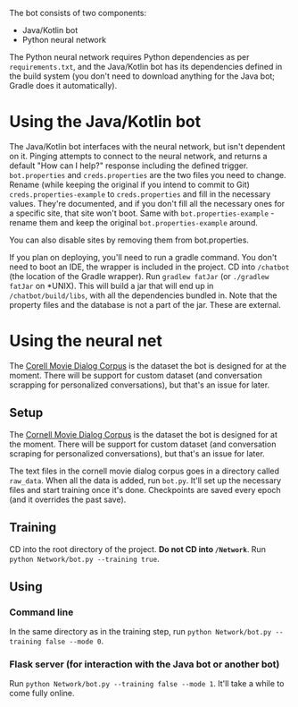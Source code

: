 The bot consists of two components:

* Java/Kotlin bot
* Python neural network

The Python neural network requires Python dependencies as per `requirements.txt`, and the Java/Kotlin bot has its dependencies defined in the build system (you don't need to download anything for the Java bot; Gradle does it automatically).

# Using the Java/Kotlin bot

The Java/Kotlin bot interfaces with the neural network, but isn't dependent on it. Pinging attempts to connect to the neural network, and returns a default "How can I help?" response including the defined trigger. `bot.properties` and `creds.properties` are the two files you need to change. Rename (while keeping the original if you intend to commit to Git) `creds.properties-example` to `creds.properties` and fill in the necessary values. They're documented, and if you don't fill all the necessary ones for a specific site, that site won't boot. Same with `bot.properties-example` - rename them and keep the original `bot.properties-example` around.
 
You can also disable sites by removing them from bot.properties.

If you plan on deploying, you'll need to run a gradle command. You don't need to boot an IDE, the wrapper is included in the project. CD into `/chatbot` (the location of the Gradle wrapper). Run `gradlew fatJar` (or `./gradlew fatJar` on \*UNIX). This will build a jar that will end up in `/chatbot/build/libs`, with all the dependencies bundled in. Note that the property files and the database is not a part of the jar. These are external.

# Using the neural net

The [Corell Movie Dialog Corpus](http://www.cs.cornell.edu/~cristian/Cornell_Movie-Dialogs_Corpus.html) is the dataset the bot is designed for at the moment. There will be support for custom dataset (and conversation scrapping for personalized conversations), but that's an issue for later.

## Setup


The [Cornell Movie Dialog Corpus](http://www.cs.cornell.edu/~cristian/Cornell_Movie-Dialogs_Corpus.html) is the dataset the bot is designed for at the moment. There will be support for custom dataset (and conversation scraping for personalized conversations), but that's an issue for later.

The text files in the cornell movie dialog corpus goes in a directory called `raw_data`. When all the data is added, run `bot.py`. It'll set up the necessary files and start training once it's done. Checkpoints are saved every epoch (and it overrides the past save).

## Training

CD into the root directory of the project. **Do not CD into `/Network`**. Run `python Network/bot.py --training true`.

## Using

### Command line

In the same directory as in the training step, run `python Network/bot.py --training false --mode 0`.


### Flask server (for interaction with the Java bot or another bot)

Run `python Network/bot.py --training false --mode 1`. It'll take a while to come fully online. 
